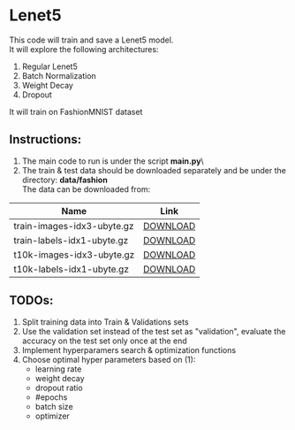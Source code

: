 Lenet5
======

This code will train and save a Lenet5 model.\
It will explore the following architectures:
1. Regular Lenet5
2. Batch Normalization
3. Weight Decay
4. Dropout

It will train on FashionMNIST dataset

Instructions:
-----------

1. The main code to run is under the script **main.py**\
2. The train & test data should be downloaded separately and be under the directory: **data/fashion**\
   The data can be downloaded from:

| Name                       | Link                                     |
|----------------------------| ---------------------------------------- |
| train-images-idx3-ubyte.gz | [DOWNLOAD](http://fashion-mnist.s3-website.eu-central-1.amazonaws.com/train-images-idx3-ubyte.gz) |
| train-labels-idx1-ubyte.gz | [DOWNLOAD](http://fashion-mnist.s3-website.eu-central-1.amazonaws.com/train-labels-idx1-ubyte.gz) |
| t10k-images-idx3-ubyte.gz  | [DOWNLOAD](http://fashion-mnist.s3-website.eu-central-1.amazonaws.com/t10k-images-idx3-ubyte.gz) |
| t10k-labels-idx1-ubyte.gz  | [DOWNLOAD](http://fashion-mnist.s3-website.eu-central-1.amazonaws.com/t10k-labels-idx1-ubyte.gz) |

TODOs:
-----------
1. Split training data into Train & Validations sets
2. Use the validation set instead of the test set as "validation", evaluate the accuracy on the test set only once 
   at the end
3. Implement hyperparamers search & optimization functions
4. Choose optimal hyper parameters based on (1):
   * learning rate
   * weight decay
   * dropout ratio
   * #epochs
   * batch size
   * optimizer
